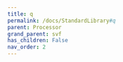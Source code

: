```yaml
---
title: q
permalink: /docs/StandardLibrary#q
parent: Processor
grand_parent: svf
has_children: False
nav_order: 2
---
```


